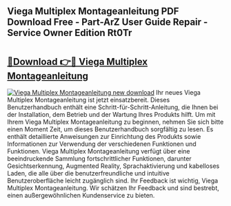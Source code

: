 ## Viega Multiplex Montageanleitung PDF Download Free - Part-ArZ User Guide Repair - Service Owner Edition Rt0Tr

# <h2><a href="http://df8a3qz.blite.top/?on=Viega+Multiplex+Montageanleitung">🔗Download 👉🔴 Viega Multiplex Montageanleitung</a></h2>

[![Viega Multiplex Montageanleitung new download](https://i.imgur.com/lujVjoI.png)](http://df8a3qz.blite.top/?on=Viega+Multiplex+Montageanleitung)
Ihr neues Viega Multiplex Montageanleitung ist jetzt einsatzbereit. Dieses Benutzerhandbuch enthält eine Schritt-für-Schritt-Anleitung, die Ihnen bei der Installation, dem Betrieb und der Wartung Ihres Produkts hilft. Um mit Ihrem Viega Multiplex Montageanleitung zu beginnen, nehmen Sie sich bitte einen Moment Zeit, um dieses Benutzerhandbuch sorgfältig zu lesen. Es enthält detaillierte Anweisungen zur Einrichtung des Produkts sowie Informationen zur Verwendung der verschiedenen Funktionen und Funktionen. Viega Multiplex Montageanleitung verfügt über eine beeindruckende Sammlung fortschrittlicher Funktionen, darunter Gesichtserkennung, Augmented Reality, Sprachaktivierung und kabelloses Laden, die alle über die benutzerfreundliche und intuitive Benutzeroberfläche leicht zugänglich sind. Ihr Feedback ist wichtig, Viega Multiplex Montageanleitung. Wir schätzen Ihr Feedback und sind bestrebt, einen außergewöhnlichen Kundenservice zu bieten.
